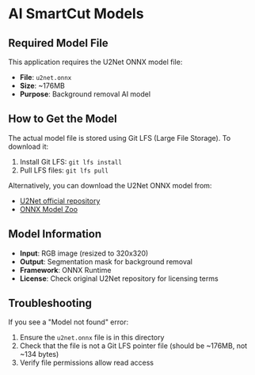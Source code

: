 # AI SmartCut Models

## Required Model File

This application requires the U2Net ONNX model file:
- **File**: `u2net.onnx`
- **Size**: ~176MB
- **Purpose**: Background removal AI model

## How to Get the Model

The actual model file is stored using Git LFS (Large File Storage). To download it:

1. Install Git LFS: `git lfs install`
2. Pull LFS files: `git lfs pull`

Alternatively, you can download the U2Net ONNX model from:
- [U2Net official repository](https://github.com/xuebinqin/U-2-Net)
- [ONNX Model Zoo](https://github.com/onnx/models)

## Model Information

- **Input**: RGB image (resized to 320x320)
- **Output**: Segmentation mask for background removal
- **Framework**: ONNX Runtime
- **License**: Check original U2Net repository for licensing terms

## Troubleshooting

If you see a "Model not found" error:
1. Ensure the `u2net.onnx` file is in this directory
2. Check that the file is not a Git LFS pointer file (should be ~176MB, not ~134 bytes)
3. Verify file permissions allow read access
